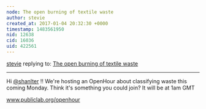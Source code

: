 ```yaml
---
node: The open burning of textile waste
author: stevie
created_at: 2017-01-04 20:32:30 +0000
timestamp: 1483561950
nid: 12638
cid: 16036
uid: 422561
---
```




[stevie](../profile/stevie) replying to: [The open burning of textile waste](../notes/shanlter/01-31-2016/the-open-burning-of-textile-waste)

----
Hi [@shanlter](/profile/shanlter) !!  We're hosting an OpenHour about classifying waste this coming Monday. Think it's something you could join? It will be at 1am GMT 

www.publiclab.org/openhour